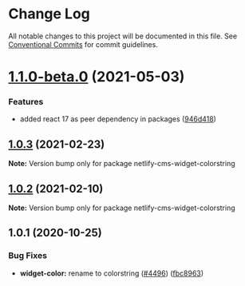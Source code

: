 # Change Log

All notable changes to this project will be documented in this file.
See [Conventional Commits](https://conventionalcommits.org) for commit guidelines.

# [1.1.0-beta.0](https://github.com/netlify/netlify-cms/tree/master/packages/netlify-cms-widget-colorstring/compare/netlify-cms-widget-colorstring@1.0.3...netlify-cms-widget-colorstring@1.1.0-beta.0) (2021-05-03)


### Features

* added react 17 as peer dependency in packages ([946d418](https://github.com/netlify/netlify-cms/tree/master/packages/netlify-cms-widget-colorstring/commit/946d418d6d50d6b3c93b2b25b730322bd4e7ae2b))





## [1.0.3](https://github.com/netlify/netlify-cms/tree/master/packages/netlify-cms-widget-colorstring/compare/netlify-cms-widget-colorstring@1.0.2...netlify-cms-widget-colorstring@1.0.3) (2021-02-23)

**Note:** Version bump only for package netlify-cms-widget-colorstring





## [1.0.2](https://github.com/netlify/netlify-cms/tree/master/packages/netlify-cms-widget-colorstring/compare/netlify-cms-widget-colorstring@1.0.1...netlify-cms-widget-colorstring@1.0.2) (2021-02-10)

**Note:** Version bump only for package netlify-cms-widget-colorstring





## 1.0.1 (2020-10-25)


### Bug Fixes

* **widget-color:** rename to colorstring ([#4496](https://github.com/netlify/netlify-cms/tree/master/packages/netlify-cms-widget-colorstring/issues/4496)) ([fbc8963](https://github.com/netlify/netlify-cms/tree/master/packages/netlify-cms-widget-colorstring/commit/fbc89637267f65ede25cd15ff6ed832ab3eb44dc))
